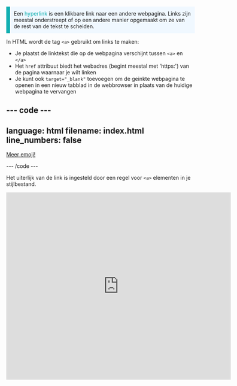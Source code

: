 <p style="border-left: solid; border-width:10px; border-color: #0faeb0; background-color: aliceblue; padding: 10px;">
Een <span style="color: #0faeb0">hyperlink</span> is een klikbare link naar een andere webpagina. Links zijn meestal onderstreept of op een andere manier opgemaakt om ze van de rest van de tekst te scheiden. 
</p>

In HTML wordt de tag `<a>` gebruikt om links te maken:

- Je plaatst de linktekst die op de webpagina verschijnt tussen `<a>` en `</a>`
- Het `href` attribuut biedt het webadres (begint meestal met 'https:') van de pagina waarnaar je wilt linken
- Je kunt ook `target="_blank"` toevoegen om de geinkte webpagina te openen in een nieuw tabblad in de webbrowser in plaats van de huidige webpagina te vervangen

--- code ---
---
language: html
filename: index.html
line_numbers: false
---

<p><a href="https://rpf.io/emoji" target="_blank">Meer emoji!</a></p>

--- /code ---

Het uiterlijk van de link is ingesteld door een regel voor `<a>` elementen in je stijlbestand.

<iframe src="https://editor.raspberrypi.org/nl-NL/embed/viewer/web-create-link" width="600" height="500" frameborder="0" marginwidth="0" marginheight="0" allowfullscreen> </iframe>
